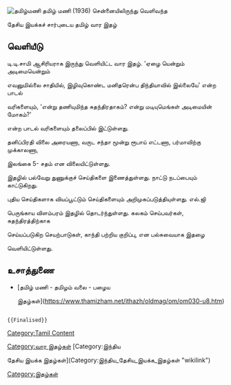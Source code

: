 ![தமிழ்மணி](டமில்.jpg "தமிழ்மணி") தமிழ் மணி (1936) சென்னையிலிருந்து வெளிவந்த
தேசிய இயக்கச் சார்புடைய தமிழ் வார இதழ்

## வெளியீடு

டி.டி.சாமி ஆசிரியராக இருந்து வெளியிட்ட வார இதழ். 'ஏழை யென்றும் அடிமையென்றும்
எவனுமில்லை சாதியில், இழிவுகொண்ட மனிதரென்ப திந்தியாவில் இல்லையே' என்ற பாடல்
வரிகளையும், 'என்று தணியுமிந்த சுதந்திரதாகம்? என்று மடியுமெங்கள் அடிமையின் மோகம்?'
என்ற பாடல் வரிகளையும் தலைப்பில் இட்டுள்ளது.

தனிப்பிரதி விலை அரையணா, வருட சந்தா மூன்று ரூபாய் எட்டணா, பர்மாவிற்கு முக்காலணா,
இலங்கை 5- சதம் என விலையிட்டுள்ளது.

இதழில் பல்வேறு துணுக்குச் செய்திகளை இணைத்துள்ளது. நாட்டு நடப்பையும் காட்டுகிறது.
புதிய செய்திகளாக வியப்பூட்டும் செய்திகளையும் அறிமுகப்படுத்தியுள்ளது. எல்.ஜி
பெருங்காய விளம்பரம் இதழில் தொடர்ந்துள்ளது. கலகம் செய்பவர்கள், சுதந்திரத்திற்காக
செய்யப்படுகிற செயற்பாடுகள், காந்தி பற்றிய குறிப்பு, என பல்சுவையாக இதழை
வெளியிட்டுள்ளது.

## உசாத்துணை

-   [தமிழ் மணி - தமிழம் வலை - பழைய
    இதழ்கள்](https://www.thamizham.net/ithazh/oldmag/om/om030-u8.htm)

```{=mediawiki}
{{Finalised}}
```
[Category:Tamil Content](Category:Tamil_Content "wikilink")
[Category:வார இதழ்கள்](Category:வார_இதழ்கள் "wikilink") [Category:இந்திய
தேசிய இயக்க இதழ்கள்](Category:இந்திய_தேசிய_இயக்க_இதழ்கள் "wikilink")
[Category:இதழ்கள்](Category:இதழ்கள் "wikilink")
